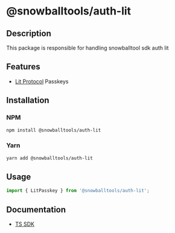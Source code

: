 # @snowballtools/auth-lit

## Description

This package is responsible for handling snowballtool sdk auth lit

## Features

- [Lit Protocol](https://www.litprotocol.com/) Passkeys

## Installation

### NPM

```zsh
npm install @snowballtools/auth-lit
```

### Yarn

```zsh
yarn add @snowballtools/auth-lit
```

## Usage

```typescript
import { LitPasskey } from '@snowballtools/auth-lit';
```

## Documentation

- [TS SDK](https://sdk.snowballtools.xyz)
